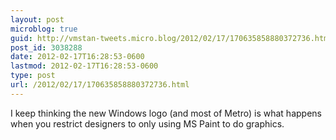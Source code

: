 ```yaml
---
layout: post
microblog: true
guid: http://vmstan-tweets.micro.blog/2012/02/17/170635858880372736.html
post_id: 3038288
date: 2012-02-17T16:28:53-0600
lastmod: 2012-02-17T16:28:53-0600
type: post
url: /2012/02/17/170635858880372736.html
---
```

I keep thinking the new Windows logo (and most of Metro) is what happens when you restrict designers to only using MS Paint to do graphics.
